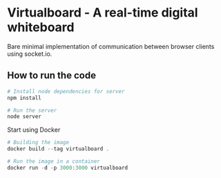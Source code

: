 # Virtualboard - A real-time digital whiteboard

Bare minimal implementation of communication between browser clients using socket.io.

## How to run the code

```powershell
# Install node dependencies for server
npm install

# Run the server
node server
```

Start using Docker

```powershell
# Building the image
docker build --tag virtualboard .

# Run the image in a container
docker run -d -p 3000:3000 virtualboard
```

